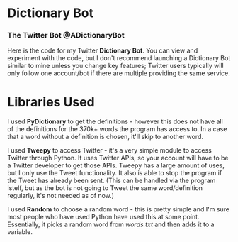 # Dictionary Bot
### The Twitter Bot **@ADictionaryBot**

Here is the code for my Twitter **Dictionary Bot**.
You can view and experiment with the code, but I don't recommend launching a Dictionary Bot similar to mine unless you change key features; Twitter users typically will only follow one account/bot if there are multiple providing the same service.


# Libraries Used

I used **PyDictionary** to get the definitions - however this does not have all of the definitions for the 370k+ words the program has access to. In a case that a word without a definition is chosen, it'll skip to another word.

I used **Tweepy** to access Twitter - it's a very simple module to access Twitter through Python. It uses Twitter APIs, so your account will have to be a Twitter developer to get those APIs. Tweepy has a large amount of uses, but I only use the Tweet functionality. It also is able to stop the program if the Tweet has already been sent. (This can be handled via the program istelf, but as the bot is not going to Tweet the same word/definition regularly, it's not needed as of now.)

I used **Random** to choose a random word - this is pretty simple and I'm sure most people who have used Python have used this at some point. Essentially, it picks a random word from *words.txt* and then adds it to a variable.
